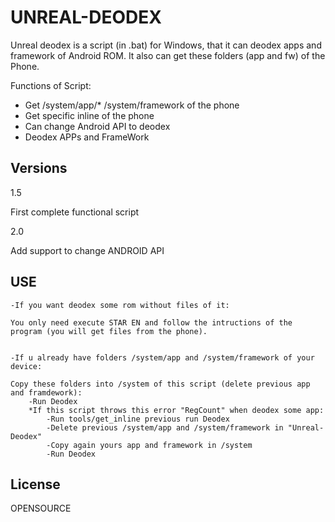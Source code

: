 UNREAL-DEODEX
=========

Unreal deodex is a script (in .bat) for Windows, that it can deodex apps and framework of Android ROM. It also can get these folders (app and fw) of the Phone.

Functions of Script:
  - Get /system/app/* /system/framework of the phone
  - Get specific inline of the phone
  - Can change Android API to deodex
  - Deodex APPs and FrameWork

Versions
--------------

1.5

First complete functional script

2.0

Add support to change ANDROID API

USE
--------------

```
-If you want deodex some rom without files of it: 

You only need execute STAR EN and follow the intructions of the program (you will get files from the phone).


-If u already have folders /system/app and /system/framework of your device:

Copy these folders into /system of this script (delete previous app and framdework):
	-Run Deodex
	*If this script throws this error "RegCount" when deodex some app:
		-Run tools/get_inline previous run Deodex
		-Delete previous /system/app and /system/framework in "Unreal-Deodex"
		-Copy again yours app and framework in /system
		-Run Deodex

```


License
----

OPENSOURCE

